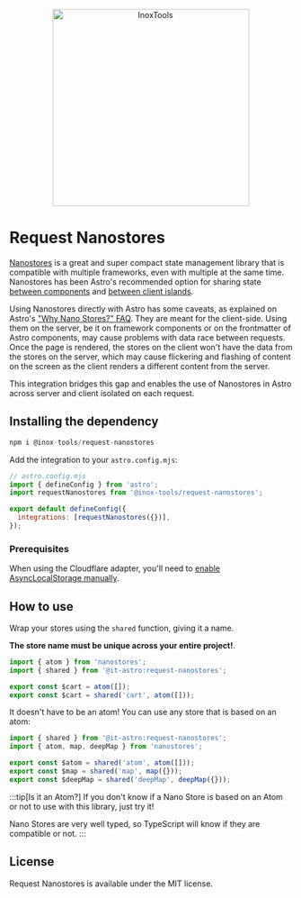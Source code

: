 <p align="center">
    <img alt="InoxTools" width="350px" src="https://github.com/Fryuni/inox-tools/blob/main/assets/shield.png?raw=true"/>
</p>

# Request Nanostores

[Nanostores](https://github.com/nanostores/nanostores) is a great and super compact state management library that is compatible with multiple frameworks, even with multiple at the same time. Nanostores has been Astro's recommended option for sharing state [between components](https://docs.astro.build/en/recipes/sharing-state/) and [between client islands](https://docs.astro.build/en/recipes/sharing-state-islands/).

Using Nanostores directly with Astro has some caveats, as explained on Astro's ["Why Nano Stores?" FAQ](https://docs.astro.build/en/recipes/sharing-state-islands/#why-nano-stores). They are meant for the client-side. Using them on the server, be it on framework components or on the frontmatter of Astro components, may cause problems with data race between requests. Once the page is rendered, the stores on the client won't have the data from the stores on the server, which may cause flickering and flashing of content on the screen as the client renders a different content from the server.

This integration bridges this gap and enables the use of Nanostores in Astro across server and client isolated on each request.

## Installing the dependency

```js
npm i @inox-tools/request-nanostores
```

Add the integration to your `astro.config.mjs`:

```js
// astro.config.mjs
import { defineConfig } from 'astro';
import requestNanostores from '@inox-tools/request-nanostores';

export default defineConfig({
  integrations: [requestNanostores({})],
});
```

### Prerequisites

When using the Cloudflare adapter, you'll need to [enable AsyncLocalStorage manually](https://developers.cloudflare.com/workers/runtime-apis/nodejs/#enable-only-asynclocalstorage).

## How to use

Wrap your stores using the `shared` function, giving it a name.

**The store name must be unique across your entire project!**.

```ts del={4} ins={5}
import { atom } from 'nanostores';
import { shared } from '@it-astro:request-nanostores';

export const $cart = atom([]);
export const $cart = shared('cart', atom([]));
```

It doesn't have to be an atom! You can use any store that is based on an atom:

```ts
import { shared } from '@it-astro:request-nanostores';
import { atom, map, deepMap } from 'nanostores';

export const $atom = shared('atom', atom([]));
export const $map = shared('map', map({}));
export const $deepMap = shared('deepMap', deepMap({}));
```

:::tip[Is it an Atom?]
If you don't know if a Nano Store is based on an Atom or not to use with this library, just try it!

Nano Stores are very well typed, so TypeScript will know if they are compatible or not.
:::

## License

Request Nanostores is available under the MIT license.

